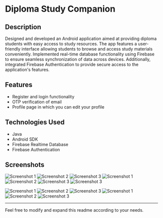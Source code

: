 # Diploma Study Companion

## Description
Designed and developed an Android application aimed at providing diploma students with easy access to study resources. The app features a user-friendly interface allowing students to browse and access study materials conveniently. Implemented real-time database functionality using Firebase to ensure seamless synchronization of data across devices. Additionally, integrated Firebase Authentication to provide secure access to the application's features.

## Features
- Register and login functionality
- OTP verification of email
- Profile page in which you can edit your profile

## Technologies Used
- Java
- Android SDK
- Firebase Realtime Database
- Firebase Authentication

## Screenshots
![Screenshot 1](./1.jpg)
![Screenshot 2](./2.jpg)
![Screenshot 3](./3.jpg)
![Screenshot 1](./4.jpg)
![Screenshot 2](./5.jpg)
![Screenshot 3](./6.jpg)
![Screenshot 3](./7.jpg)

![Screenshot 1](./Admin1.png)
![Screenshot 2](./2.jpg)
![Screenshot 3](./3.jpg)
![Screenshot 1](./4.jpg)
![Screenshot 2](./5.jpg)
![Screenshot 3](./6.jpg)



---

Feel free to modify and expand this readme according to your needs.
